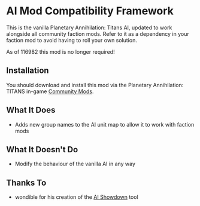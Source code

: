 # AI Mod Compatibility Framework

This is the vanilla Planetary Annihilation: Titans AI, updated to work alongside all community faction mods. Refer to it as a dependency in your faction mod to avoid having to roll your own solution.

As of 116982 this mod is no longer required!

## Installation

You should download and install this mod via the Planetary Annihilation: TITANS in-game [Community Mods](https://steamcommunity.com/sharedfiles/filedetails/?id=1417396826).

## What It Does

- Adds new group names to the AI unit map to allow it to work with faction mods

## What It Doesn't Do

- Modify the behaviour of the vanilla AI in any way

## Thanks To

- wondible for his creation of the [AI Showdown](https://github.com/JustinLove/ai_showdown/) tool
